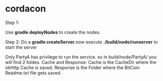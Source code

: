 # cordacon

Step 1:

Use **gradle deployNodes** to create the nodes. 

Step 2:
Do a **gradle createServer**.now execute **./build/node/runserver** to start the server

Only PartyA has privilege to run the service. so in build/node/PartyA/ you will find 2 foldes. Cache and Response:
Cache is the CacheDir where the okHttp Cache is saved. Response is the Folder where the BitCoin Readme.txt file gets saved. 
